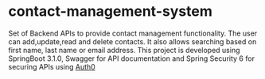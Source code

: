 # contact-management-system

Set of Backend APIs to provide contact management functionality. The user can add,update,read and delete contacts. 
It also allows searching based on first name, last name or email address.
This project is developed using SpringBoot 3.1.0, Swagger for API documentation and Spring Security 6 for securing APIs using [Auth0](https://auth0.com/)
